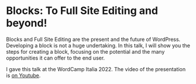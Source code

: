# Blocks: To Full Site Editing and beyond!

Blocks and Full Site Editing are the present and the future of WordPress. Developing a block is not a huge undertaking. In this talk, I will show you the steps for creating a block, focusing on the potential and the many opportunities it can offer to the end user. 

I gave this talk at the WordCamp Italia 2022. The video of the presentation is [on Youtube](https://www.youtube.com/watch?t=26425&v=Qad0BFPM_70&feature=youtu.be).
